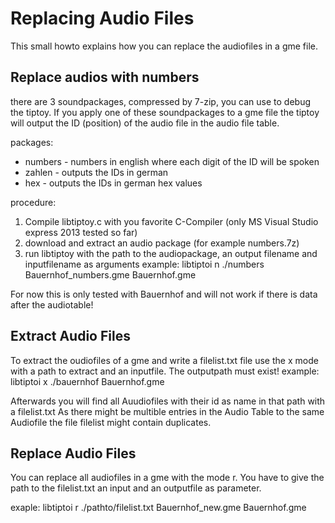 Replacing Audio Files
==============

This small howto explains how you can replace the audiofiles in a gme file.


Replace audios with numbers
---------------------------

there are 3 soundpackages, compressed by 7-zip, you can use to debug the tiptoy.
If you apply one of these soundpackages to a gme file the tiptoy will output the ID (position) of the audio file in the audio file table.

packages:
 * numbers - numbers in english where each digit of the ID will be spoken
 * zahlen - outputs the IDs in german
 * hex - outputs the IDs in german hex values

procedure:
   1) Compile libtiptoy.c with you favorite C-Compiler (only MS Visual Studio express 2013 tested so far)
   2) download and extract an audio package (for example numbers.7z)
   3) run libtiptoy with the path to the audiopackage, an output filename and inputfilename as arguments
example:
   libtiptoi n  ./numbers Bauernhof_numbers.gme Bauernhof.gme

For now this is only tested with Bauernhof and will not work if there is data after the audiotable!

Extract Audio Files
-----------------

To extract the oudiofiles of a gme and write a filelist.txt file use the x mode with a path to extract and an inputfile.
The outputpath must exist!
example:
   libtiptoi x  ./bauernhof Bauernhof.gme
   
Afterwards you will find all Auudiofiles with their id as name in that path with a filelist.txt 
As there might be multible entries in the Audio Table to the same Audiofile the file filelist might contain duplicates.


Replace Audio Files
-----------------

You can replace all audiofiles in a gme with the mode r. You have to give the path to the filelist.txt an input and an outputfile as parameter.

exaple:
   libtiptoi r  ./pathto/filelist.txt Bauernhof_new.gme Bauernhof.gme

